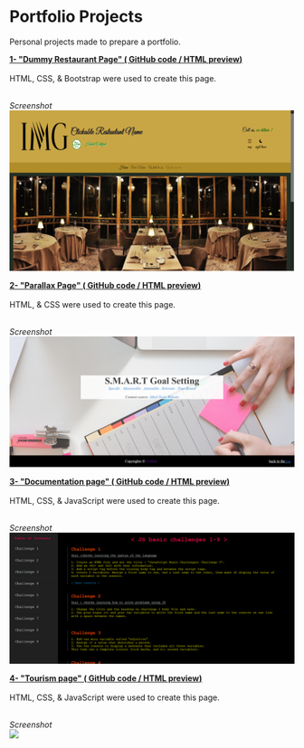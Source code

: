 # Portfolio Projects
Personal projects made to prepare a portfolio.<br/>

<b><u>1- "Dummy Restaurant Page" (
  <a href="https://github.com/Watch-Me-Fly/Projects-Practicing-Portfolio/tree/main/Responsive-Restau">GitHub code</a>  /   <a href="https://htmlpreview.github.io/?https://github.com/Watch-Me-Fly/Projects-Practicing-Portfolio/blob/main/Responsive-Restau/Index.html">HTML preview</a>)
  </u></b><br/>
<br/>
HTML, CSS, & Bootstrap were used to create this page.<br/><br/>

<i>Screenshot</i><br/>
<img src="Responsive-Restau/screenshot.png"><br/>


<b><u>2- "Parallax Page" (
  <a href="https://github.com/Watch-Me-Fly/Projects-Practicing-Portfolio/blob/main/Parallax">GitHub code</a>  /   <a href="https://htmlpreview.github.io/?https://github.com/Watch-Me-Fly/Projects-Practicing-Portfolio/blob/main/Parallax/Index.html">HTML preview</a>)
  </u></b><br/>
<br/>
HTML, & CSS were used to create this page.<br/><br/>

<i>Screenshot</i><br/>
<img src="Parallax/Screenshot.png"><br/>


<b><u>3- "Documentation page" (
  <a href="https://github.com/Watch-Me-Fly/Portfolio/tree/main/manualLike-sideMenu">GitHub code</a>  /   <a href="https://htmlpreview.github.io/?https://github.com/Watch-Me-Fly/Portfolio/blob/main/manualLike-sideMenu/JS-basic-challenges.html">HTML preview</a>)
  </u></b><br/>
<br/>
HTML, CSS, & JavaScript were used to create this page.<br/><br/>

<i>Screenshot</i><br/>
<img src="manualLike-sideMenu/Screenshot.png"><br/>

<b><u>4- "Tourism page" (
  <a href="https://github.com/Watch-Me-Fly/Portfolio/tree/main/Riyadh">GitHub code</a>  /   <a href="https://htmlpreview.github.io/?https://github.com/Watch-Me-Fly/Portfolio/tree/main/Riyadh">HTML preview</a>)
  </u></b><br/>
<br/>
HTML, CSS, & JavaScript were used to create this page.<br/><br/>

<i>Screenshot</i><br/>
<img src="Riyadh/screenshot.png"><br/>
